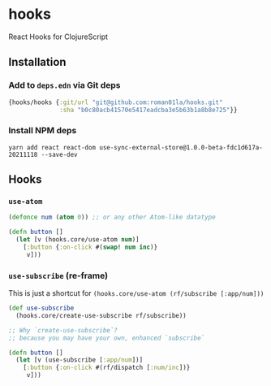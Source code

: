 # hooks
React Hooks for ClojureScript

## Installation
### Add to `deps.edn` via Git deps
```clojure
{hooks/hooks {:git/url "git@github.com:roman01la/hooks.git"
              :sha "b0c80acb41570e5417eadcba3e5b63b1a8b8e725"}}
```
### Install NPM deps
```shell
yarn add react react-dom use-sync-external-store@1.0.0-beta-fdc1d617a-20211118 --save-dev
```

## Hooks

### `use-atom`
```clojure
(defonce num (atom 0)) ;; or any other Atom-like datatype

(defn button []
  (let [v (hooks.core/use-atom num)]
    [:button {:on-click #(swap! num inc)}
     v]))
```

### `use-subscribe` (re-frame)
This is just a shortcut for `(hooks.core/use-atom (rf/subscribe [:app/num]))`
```clojure
(def use-subscribe
  (hooks.core/create-use-subscribe rf/subscribe))

;; Why `create-use-subscribe`?
;; because you may have your own, enhanced `subscribe`

(defn button []
  (let [v (use-subscribe [:app/num])]
    [:button {:on-click #(rf/dispatch [:num/inc])}
     v]))
```

